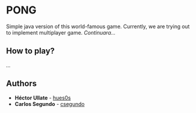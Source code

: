 # PONG

Simple java version of this world-famous game. Currently, we are trying out to implement multiplayer game. *Continuara...*

## How to play?
*...*

## Authors

* **Héctor Ullate** - [hues0s](https://github.com/hues0s)
* **Carlos Segundo** - [csegundo](https://github.com/csegundo)
